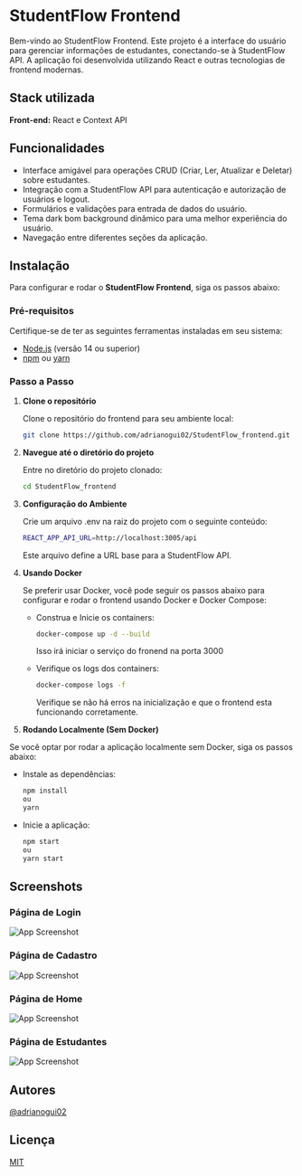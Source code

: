 # StudentFlow Frontend

Bem-vindo ao StudentFlow Frontend. Este projeto é a interface do usuário para gerenciar informações de estudantes, conectando-se à StudentFlow API. A aplicação foi desenvolvida utilizando React e outras tecnologias de frontend modernas.

## Stack utilizada

**Front-end:** React e Context API

## Funcionalidades

- Interface amigável para operações CRUD (Criar, Ler, Atualizar e Deletar) sobre estudantes.
- Integração com a StudentFlow API para autenticação e autorização de usuários e logout.
- Formulários e validações para entrada de dados do usuário.
- Tema dark bom background dinâmico para uma melhor experiência do usuário.
- Navegação entre diferentes seções da aplicação.

## Instalação

Para configurar e rodar o **StudentFlow Frontend**, siga os passos abaixo:

### Pré-requisitos

Certifique-se de ter as seguintes ferramentas instaladas em seu sistema:

- [Node.js](https://nodejs.org/) (versão 14 ou superior)
- [npm](https://www.npmjs.com/) ou [yarn](https://yarnpkg.com/getting-started)

### Passo a Passo

1. **Clone o repositório**

   Clone o repositório do frontend para seu ambiente local:

   ```bash
   git clone https://github.com/adrianogui02/StudentFlow_frontend.git
   ```

1. **Navegue até o diretório do projeto**

   Entre no diretório do projeto clonado:

   ```bash
   cd StudentFlow_frontend
   ```

1. **Configuração do Ambiente**

   Crie um arquivo .env na raiz do projeto com o seguinte conteúdo:

   ```bash
   REACT_APP_API_URL=http://localhost:3005/api
   ```

   Este arquivo define a URL base para a StudentFlow API.

1. **Usando Docker**

   Se preferir usar Docker, você pode seguir os passos abaixo para configurar e rodar o frontend usando Docker e Docker Compose:

   - Construa e Inicie os containers:

     ```bash
     docker-compose up -d --build
     ```

     Isso irá iniciar o serviço do fronend na porta 3000

   - Verifique os logs dos containers:

     ```bash
     docker-compose logs -f
     ```

     Verifique se não há erros na inicialização e que o frontend esta funcionando corretamente.

1. **Rodando Localmente (Sem Docker)**

Se você optar por rodar a aplicação localmente sem Docker, siga os passos abaixo:

- Instale as dependências:

  ```bash
  npm install
  ou
  yarn
  ```

- Inicie a aplicação:

  ```bash
  npm start
  ou
  yarn start

  ```

## Screenshots

### Página de Login

![App Screenshot](https://imgur.com/wWalDuc.png)

### Página de Cadastro

![App Screenshot](https://imgur.com/KN2ijCu.png)

### Página de Home

![App Screenshot](https://imgur.com/geYGbtU.png)

### Página de Estudantes

![App Screenshot](https://imgur.com/w1wQMgD.png)

## Autores

[@adrianogui02](https://github.com/adrianogui02)

## Licença

[MIT](https://choosealicense.com/licenses/mit/)

